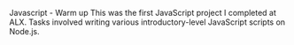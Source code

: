 Javascript - Warm up This was the first JavaScript project I completed at ALX. Tasks involved writing various introductory-level JavaScript scripts on Node.js.
